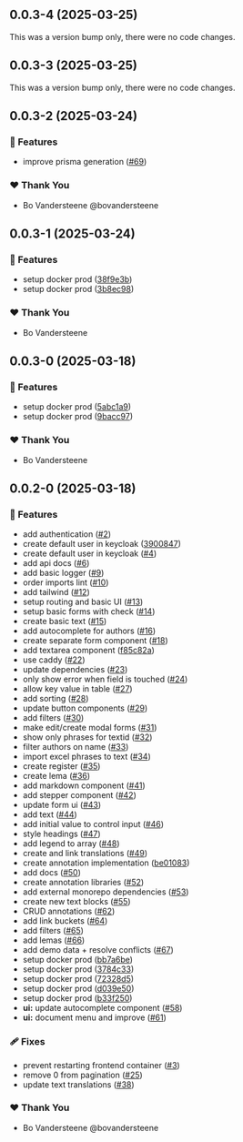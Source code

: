 ## 0.0.3-4 (2025-03-25)

This was a version bump only, there were no code changes.

## 0.0.3-3 (2025-03-25)

This was a version bump only, there were no code changes.

## 0.0.3-2 (2025-03-24)

### 🚀 Features

- improve prisma generation ([#69](https://github.com/GhentCDH/Mela/pull/69))

### ❤️ Thank You

- Bo Vandersteene @bovandersteene

## 0.0.3-1 (2025-03-24)

### 🚀 Features

- setup docker prod ([38f9e3b](https://github.com/GhentCDH/Mela/commit/38f9e3b))
- setup docker prod ([3b8ec98](https://github.com/GhentCDH/Mela/commit/3b8ec98))

### ❤️ Thank You

- Bo Vandersteene

## 0.0.3-0 (2025-03-18)

### 🚀 Features

- setup docker prod ([5abc1a9](https://github.com/GhentCDH/Mela/commit/5abc1a9))
- setup docker prod ([9bacc97](https://github.com/GhentCDH/Mela/commit/9bacc97))

### ❤️ Thank You

- Bo Vandersteene

## 0.0.2-0 (2025-03-18)

### 🚀 Features

- add authentication ([#2](https://github.com/GhentCDH/Mela/pull/2))
- create default user in keycloak ([3900847](https://github.com/GhentCDH/Mela/commit/3900847))
- create default user in keycloak ([#4](https://github.com/GhentCDH/Mela/pull/4))
- add api docs ([#6](https://github.com/GhentCDH/Mela/pull/6))
- add basic logger ([#9](https://github.com/GhentCDH/Mela/pull/9))
- order imports lint ([#10](https://github.com/GhentCDH/Mela/pull/10))
- add tailwind ([#12](https://github.com/GhentCDH/Mela/pull/12))
- setup routing and basic UI ([#13](https://github.com/GhentCDH/Mela/pull/13))
- setup basic forms with check ([#14](https://github.com/GhentCDH/Mela/pull/14))
- create basic text ([#15](https://github.com/GhentCDH/Mela/pull/15))
- add autocomplete for authors ([#16](https://github.com/GhentCDH/Mela/pull/16))
- create separate form component ([#18](https://github.com/GhentCDH/Mela/pull/18))
- add textarea component ([f85c82a](https://github.com/GhentCDH/Mela/commit/f85c82a))
- use caddy ([#22](https://github.com/GhentCDH/Mela/pull/22))
- update dependencies ([#23](https://github.com/GhentCDH/Mela/pull/23))
- only show error when field is touched ([#24](https://github.com/GhentCDH/Mela/pull/24))
- allow key value in table ([#27](https://github.com/GhentCDH/Mela/pull/27))
- add sorting ([#28](https://github.com/GhentCDH/Mela/pull/28))
- update button components ([#29](https://github.com/GhentCDH/Mela/pull/29))
- add filters ([#30](https://github.com/GhentCDH/Mela/pull/30))
- make edit/create modal forms ([#31](https://github.com/GhentCDH/Mela/pull/31))
- show only phrases for textid ([#32](https://github.com/GhentCDH/Mela/pull/32))
- filter authors on name ([#33](https://github.com/GhentCDH/Mela/pull/33))
- import excel phrases to text ([#34](https://github.com/GhentCDH/Mela/pull/34))
- create register ([#35](https://github.com/GhentCDH/Mela/pull/35))
- create lema ([#36](https://github.com/GhentCDH/Mela/pull/36))
- add markdown component ([#41](https://github.com/GhentCDH/Mela/pull/41))
- add stepper component ([#42](https://github.com/GhentCDH/Mela/pull/42))
- update form ui ([#43](https://github.com/GhentCDH/Mela/pull/43))
- add text ([#44](https://github.com/GhentCDH/Mela/pull/44))
- add initial value to control input ([#46](https://github.com/GhentCDH/Mela/pull/46))
- style headings ([#47](https://github.com/GhentCDH/Mela/pull/47))
- add legend to array ([#48](https://github.com/GhentCDH/Mela/pull/48))
- create and link translations ([#49](https://github.com/GhentCDH/Mela/pull/49))
- create annotation implementation ([be01083](https://github.com/GhentCDH/Mela/commit/be01083))
- add docs ([#50](https://github.com/GhentCDH/Mela/pull/50))
- create annotation libraries ([#52](https://github.com/GhentCDH/Mela/pull/52))
- add external monorepo dependencies ([#53](https://github.com/GhentCDH/Mela/pull/53))
- create new text blocks ([#55](https://github.com/GhentCDH/Mela/pull/55))
- CRUD annotations ([#62](https://github.com/GhentCDH/Mela/pull/62))
- add link buckets ([#64](https://github.com/GhentCDH/Mela/pull/64))
- add filters ([#65](https://github.com/GhentCDH/Mela/pull/65))
- add lemas ([#66](https://github.com/GhentCDH/Mela/pull/66))
- add demo data + resolve conflicts ([#67](https://github.com/GhentCDH/Mela/pull/67))
- setup docker prod ([bb7a6be](https://github.com/GhentCDH/Mela/commit/bb7a6be))
- setup docker prod ([3784c33](https://github.com/GhentCDH/Mela/commit/3784c33))
- setup docker prod ([72328d5](https://github.com/GhentCDH/Mela/commit/72328d5))
- setup docker prod ([d039e50](https://github.com/GhentCDH/Mela/commit/d039e50))
- setup docker prod ([b33f250](https://github.com/GhentCDH/Mela/commit/b33f250))
- **ui:** update autocomplete component ([#58](https://github.com/GhentCDH/Mela/pull/58))
- **ui:** document menu and improve ([#61](https://github.com/GhentCDH/Mela/pull/61))

### 🩹 Fixes

- prevent restarting frontend container ([#3](https://github.com/GhentCDH/Mela/pull/3))
- remove 0 from pagination ([#25](https://github.com/GhentCDH/Mela/pull/25))
- update text translations ([#38](https://github.com/GhentCDH/Mela/pull/38))

### ❤️ Thank You

- Bo Vandersteene @bovandersteene